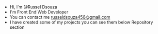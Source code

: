 - Hi, I’m @Russel Dsouza
- I'm Front End Web Developer
- You can contact me russeldsouza456@gmail.com
- I have created some of my projects you can see them below Repository section
<!---
RusselDsouza029/RusselDsouza029 is a ✨ special ✨ repository because its `README.md` (this file) appears on your GitHub profile.
You can click the Preview link to take a look at your changes.
--->
